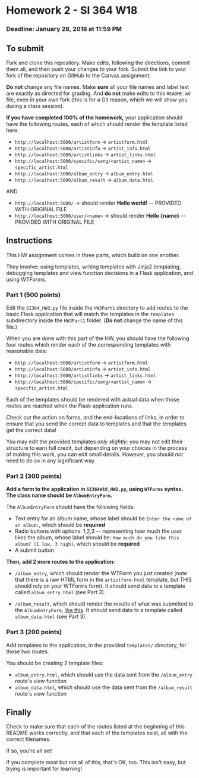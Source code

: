 # Homework 2 - SI 364 W18

### Deadline: January 28, 2018 at 11:59 PM

## To submit

Fork and clone this repository. Make edits, following the directions, commit them all, and then push your changes to your fork. Submit the link to your fork of the repository on GitHub to the Canvas assignment.

**Do not** change any file names. Make **sure** all your file names and label text are exactly as directed for grading. And **do not** make edits to this `README.md` file, even in your own fork (this is for a Git reason, which we will show you during a class session).

**If you have completed 100% of the homework,** your application should have the following routes, each of which should render the template listed here:

* `http://localhost:5000/artistform` -> `artistform.html`
* `http://localhost:5000/artistinfo` -> `artist_info.html`
* `http://localhost:5000/artistlinks` -> `artist_links.html`
* `http://localhost:5000/specific/song/<artist_name>` -> `specific_artist.html`
* `http://localhost:5000/album_entry` -> `album_entry.html`
* `http://localhost:5000/album_result` -> `album_data.html`

AND

* `http://localhost:5000/` -> should render **Hello world!** -- PROVIDED WITH ORIGINAL FILE
* `http://localhost:5000/user/<name>` -> should render **Hello {name}** -- PROVIDED WITH ORIGINAL FILE


## Instructions

This HW assignment comes in three parts, which build on one another.

They involve: using templates, writing templates with Jinja2 templating, debugging templates and view function decisions in a Flask application, and using WTForms.

### Part 1 (500 points)

Edit the `SI364_HW3.py` file inside the `HW3Part1` directory to add routes to the basic Flask application that will match the templates in the `templates` subdirectory inside the `HW3Part1` folder. (**Do not** change the name of this file.)

When you are done with this part of the HW, you should have the following four routes which render each of the corresponding templates with reasonable data:

* `http://localhost:5000/artistform` -> `artistform.html`
* `http://localhost:5000/artistinfo` -> `artist_info.html`
* `http://localhost:5000/artistlinks` -> `artist_links.html`
* `http://localhost:5000/specific/song/<artist_name>` -> `specific_artist.html`

Each of the templates should be rendered with actual data when those routes are reached when the Flask application runs.

Check out the action on forms, and the end-locations of links, in order to ensure that you send the correct data to templates and that the templates get the correct data!

You may edit the provided templates *only slightly*: you may not edit their structure to earn full credit, but depending on your choices in the process of making this work, you can edit small details. However, you should *not* need to do so in any significant way.

### Part 2 (300 points)

**Add a form to the application in `SI364W18_HW2.py`, using `WTForms` syntax. The class name should be `AlbumEntryForm`.**

The `AlbumEntryForm` should have the following fields:

* Text entry for an album name, whose label should be `Enter the name of an album:`, which should be **required**
* Radio buttons with options: 1,2,3 -- representing how much the user likes the album, whose label should be: `How much do you like this album? (1 low, 3 high)`, which should be **required**
* A submit button

**Then, add 2 more routes to the application:**

* `/album_entry`, which should render the WTForm you just created (note that there is a raw HTML form in the `artistform.html` template, but THIS should rely on your WTForms form). It should send data to a template called `album_entry.html` (see Part 3).

* `/album_result`, which should render the results of what was submitted to the `AlbumEntryForm`, [like this](www.fakelink.com). It should send data to a template called `album_data.html` (see Part 3).

### Part 3 (200 points)

Add templates to the application, in the provided `templates/` directory, for those two routes.

You should be creating 2 template files:

* `album_entry.html`, which should use the data sent from the `/album_entry` route's view function
* `album_data.html`, which should use the data sent from the `/album_result` route's view function

## Finally

Check to make sure that each of the routes listed at the beginning of this README works correctly, and that each of the templates exist, all with the correct filenames.

If so, you're all set!

If you complete most but not all of this, that's OK, too. This isn't easy, but trying is important for learning!
